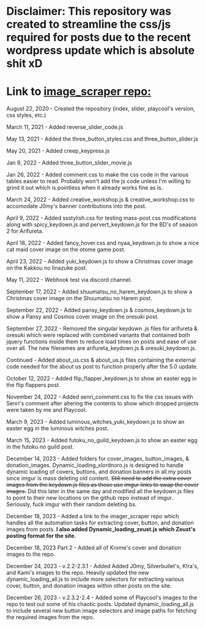 # Disclaimer: This repository was created to streamline the css/js required for posts due to the recent wordpress update which is absolute shit xD

# Link to [image_scraper repo:](https://github.com/xlordnoro/image_scraper)

August 22, 2020 - Created the repository (index, slider, playcool's version, css styles, etc.)

March 11, 2021 - Added reverse_slider_code.js

May 13, 2021 - Added the three_button_styles.css and three_button_slider.js

May 20, 2021 - Added creep_keypress.js

Jan 9, 2022 - Added three_button_slider_movie.js

Jan 26, 2022 - Added comment.css to make the css code in the various tables easier to read. Probably won't add the js code unless I'm willing to grind it out which is pointless when it already works fine as is.

March 24, 2022 - Added creative_workshop.js & creative_workshop.css to accomodate J0my's banner contributions into the post.

April 9, 2022 - Added ssstylish.css for testing mass-post css modifications along with spicy_keydown.js and pervert_keydown.js for the BD's of season 2 for Arifureta.

April 18, 2022 - Added fancy_hover.css and nyaa_keydown.js to show a nice cat maid cover image on the otome game post.

April 23, 2022 - Added yuki_keydown.js to show a Christmas cover image on the Kakkou no Iinazuke post.

May 11, 2022 - Webhook test via discord channel.

September 17, 2022 - Added shuumatsu_no_harem_keydown.js to show a Christmas cover image on the Shuumatsu no Harem post.

September 22, 2022 - Added pansy_keydown.js & cosmos_keydown.js to show a Pansy and Cosmos cover image on the oresuki post.

September 27, 2022 - Removed the singular keydown .js files for arifureta & oresuki which were replaced with combined variants that contained both jquery functions inside them to reduce load times on posts and ease of use over all. The new filenames are arifureta_keydown.js & oresuki_keydown.js.

Continued - Added about_us.css & about_us.js files containing the external code needed for the about us post to function properly after the 5.0 update.

October 12, 2022 - Added flip_flapper_keydown.js to show an easter egg in the flip flappers post.

November 24, 2022 - Added senri_comment.css to fix the css issues with Senri's comment after altering the contents to show which dropped projects were taken by me and Playcool.

March 9, 2023 - Added luminous_witches_yuki_keydown.js to show an easter egg in the luminous witches post.

March 15, 2023 - Added futoku_no_guild_keydown.js to show an easter egg in the futoku no guild post.

December 14, 2023 - Added folders for cover_images, button_images, & donation_images. Dynamic_loading_xlordnoro.js is designed to handle dynamic loading of covers, buttons, and donation banners in all my posts since imgur is mass deleting old content. ~~Still need to add the extra cover images from the keydown.js files as those use imgur links to swap the cover images.~~ Did this later in the same day and modified all the keydown.js files to point to their new locations on the github repo instead of imgur. Seriously, fuck imgur with their random deleting bs.

December 18, 2023 - Added a link to the imager_scraper repo which handles all the automation tasks for extracting cover, button, and donation images from posts. **I also added Dynamic_loading_zeust.js which Zeust's posting format for the site.** 

December 18, 2023 Part 2 - Added all of Krome's cover and donation images to the repo.

December 24, 2023 - v.2.2-2.3.1 - Added Added J0my, Silverbullet's, K!ra's, and Kami's images to the repo. Heavily updated the new dynamic_loading_all.js to include more selectors for extracting various cover, button, and donation images within other posts on the site.

December 26, 2023 - v.2.3.2-2.4 - Added some of Playcool's images to the repo to test out some of his chaotic posts. Updated dynamic_loading_all.js to include several new button image selectors and image paths for fetching the required images from the repo.
